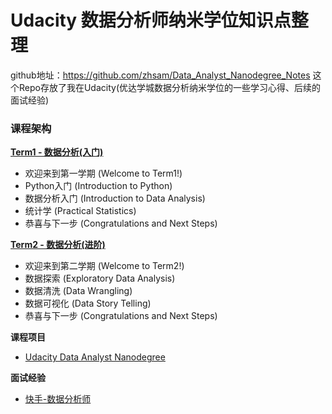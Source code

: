 # Udacity 数据分析师纳米学位知识点整理
github地址：https://github.com/zhsam/Data_Analyst_Nanodegree_Notes
这个Repo存放了我在Udacity(优达学城数据分析纳米学位的一些学习心得、后续的面试经验)

### 课程架构
**[Term1 - 数据分析(入门)](https://github.com/zhsam/Data_Analyst_Nanodegree_Notes/blob/master/Term1.md)**
- 欢迎来到第一学期 (Welcome to Term1!)
- Python入门 (Introduction to Python)
- 数据分析入门 (Introduction to Data Analysis)
- 统计学 (Practical Statistics)
- 恭喜与下一步 (Congratulations and Next Steps)

**[Term2 - 数据分析(进阶)](https://github.com/zhsam/Data_Analyst_Nanodegree_Notes/blob/master/Term1.md)**
- 欢迎来到第二学期 (Welcome to Term2!)
- 数据探索 (Exploratory Data Analysis)
- 数据清洗 (Data Wrangling)
- 数据可视化 (Data Story Telling)
- 恭喜与下一步 (Congratulations and Next Steps)

**课程项目**
- [Udacity Data Analyst Nanodegree](https://github.com/zhsam/Udacity-Data-Analyst-nd)

**面试经验**
- [快手-数据分析师](https://github.com/zhsam/Data_Analyst_Nanodegree_Notes/blob/master/%E9%9D%A2%E8%AF%95%E7%BB%8F%E9%AA%8C-%E5%BF%AB%E6%89%8B-%E6%95%B0%E6%8D%AE%E5%88%86%E6%9E%90%E5%B8%88.md)
